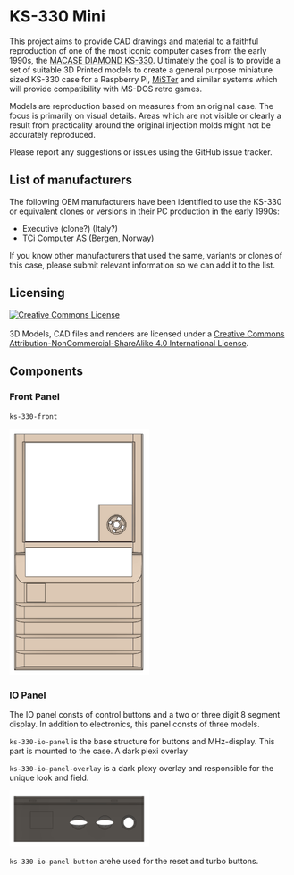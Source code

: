 # KS-330 Mini

This project aims to provide CAD drawings and material to a faithful reproduction of one of the most iconic computer
cases from the early 1990s, the [MACASE DIAMOND
KS-330](https://web.archive.org/web/19980502082047/http://macase.com/product/personal/ks-330.htm). Ultimately the goal is to provide a set of suitable 3D Printed models to create a general purpose
miniature sized KS-330 case for a Raspberry Pi,
[MiSTer](https://github.com/MiSTer-devel/Main_MiSTer/wiki) and similar systems which will provide
compatibility with MS-DOS retro games.

Models are reproduction based on measures from an original case. The focus is primarily on visual
details. Areas which are not visible or clearly a result from practicality around the original
injection molds might not be accurately reproduced.

Please report any suggestions or issues using the GitHub issue tracker.

## List of manufacturers

The following OEM manufacturers have been identified to use the KS-330 or equivalent clones or versions in their
PC production in the early 1990s:

* Executive (clone?) (Italy?)
* TCi Computer AS (Bergen, Norway)

If you know other manufacturers that used the same, variants or clones of this case, please submit
relevant information so we can add it to the list.

## Licensing

<a rel="license" href="http://creativecommons.org/licenses/by-nc-sa/4.0/"><img alt="Creative Commons
License" style="border-width:0" src="https://i.creativecommons.org/l/by-nc-sa/4.0/88x31.png"
/></a><br /><br />3D Models, CAD files and renders are licensed under a <a rel="license"
href="http://creativecommons.org/licenses/by-nc-sa/4.0/">Creative Commons
Attribution-NonCommercial-ShareAlike 4.0 International License</a>.

## Components

### Front Panel

`ks-330-front`

<img src='./img/ks-330-front-1.0-dev.png' width="250px" alt="KS-330 Front" />

### IO Panel

The IO panel consts of control buttons and a two or three digit 8 segment display. In addition to
electronics, this panel consts of three models.

`ks-330-io-panel` is the base structure for buttons and MHz-display. This part is mounted to the
case. A dark plexi overlay

`ks-330-io-panel-overlay` is a dark plexy overlay and responsible for the unique look and field.

<img src='./img/ks-330-io-panel-overlay-1.0-dev.png' width="250px" alt="KS-330 IO Panel Overlay" />

`ks-330-io-panel-button` arehe used for the reset and turbo buttons.

